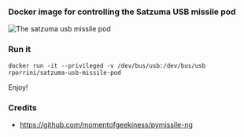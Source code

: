 ### Docker image for controlling the Satzuma USB missile pod

![The satzuma usb missile pod](http://ecx.images-amazon.com/images/I/41mOLPwwQpL._SY300_QL70_.jpg)

### Run it

``` 
docker run -it --privileged -v /dev/bus/usb:/dev/bus/usb rporrini/satzuma-usb-missile-pod
```
Enjoy!

### Credits

* https://github.com/momentofgeekiness/pymissile-ng
